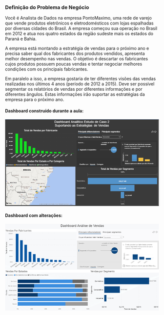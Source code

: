 ###  Definição do Problema de Negócio

Você é Analista de Dados na empresa PontoMaximo, uma rede de varejo que vende produtos eletrônicos e eletrodomésticos com lojas espalhadas por diversas cidades do Brasil. A empresa começou sua operação no Brasil em 2012 e atua nos quatro estados da região sudeste mais os estados do Paraná e Bahia. 

A empresa está montando a estratégia de vendas para o próximo ano e precisa saber qual dos fabricantes dos produtos vendidos, apresenta melhor desempenho nas vendas. O objetivo é descartar os fabricantes cujos produtos possuem poucas vendas e tentar negociar melhores condições com os principais fabricantes. 

Em paralelo a isso, a empresa gostaria de ter diferentes visões das vendas realizadas nos últimos 4 anos (período de 2012 a 2015). Deve ser possível segmentar os relatórios de vendas por diferentes informações e por diferentes ângulos. Estas informações irão suportar as estratégias da empresa para o próximo ano.


#### Dashboard construído durante a aula:

![Dashboard](https://github.com/brunalimap/Power_BI_DSA_2.0/blob/main/Cap-03/img/imagem01.png "Dashboard")

#### Dashboard com alterações:

![Dashboard](https://github.com/brunalimap/Power_BI_DSA_2.0/blob/main/Cap-03/img/imagem02.png "Dashboard")

